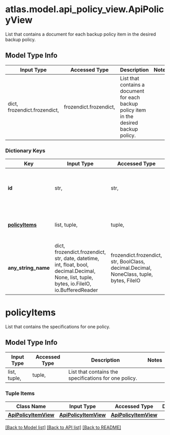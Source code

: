 # atlas.model.api_policy_view.ApiPolicyView

List that contains a document for each backup policy item in the desired backup policy.

## Model Type Info
Input Type | Accessed Type | Description | Notes
------------ | ------------- | ------------- | -------------
dict, frozendict.frozendict,  | frozendict.frozendict,  | List that contains a document for each backup policy item in the desired backup policy. | 

### Dictionary Keys
Key | Input Type | Accessed Type | Description | Notes
------------ | ------------- | ------------- | ------------- | -------------
**id** | str,  | str,  | Unique 24-hexadecimal digit string that identifies this backup policy. | [optional] 
**[policyItems](#policyItems)** | list, tuple,  | tuple,  | List that contains the specifications for one policy. | [optional] 
**any_string_name** | dict, frozendict.frozendict, str, date, datetime, int, float, bool, decimal.Decimal, None, list, tuple, bytes, io.FileIO, io.BufferedReader | frozendict.frozendict, str, BoolClass, decimal.Decimal, NoneClass, tuple, bytes, FileIO | any string name can be used but the value must be the correct type | [optional]

# policyItems

List that contains the specifications for one policy.

## Model Type Info
Input Type | Accessed Type | Description | Notes
------------ | ------------- | ------------- | -------------
list, tuple,  | tuple,  | List that contains the specifications for one policy. | 

### Tuple Items
Class Name | Input Type | Accessed Type | Description | Notes
------------- | ------------- | ------------- | ------------- | -------------
[**ApiPolicyItemView**](ApiPolicyItemView.md) | [**ApiPolicyItemView**](ApiPolicyItemView.md) | [**ApiPolicyItemView**](ApiPolicyItemView.md) |  | 

[[Back to Model list]](../../README.md#documentation-for-models) [[Back to API list]](../../README.md#documentation-for-api-endpoints) [[Back to README]](../../README.md)

